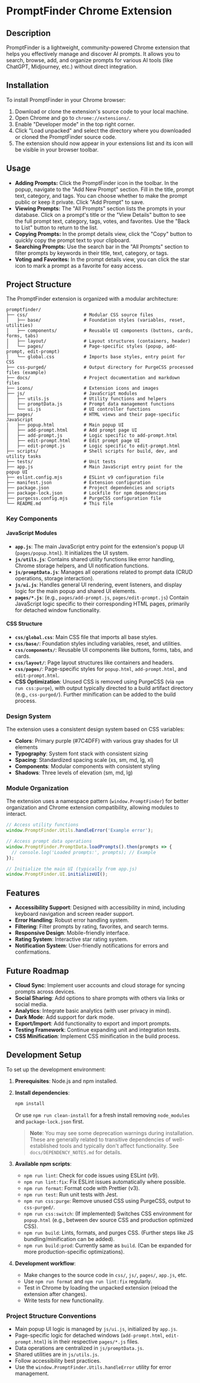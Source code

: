 # PromptFinder Chrome Extension

## Description

PromptFinder is a lightweight, community-powered Chrome extension that helps you effectively manage and discover AI prompts. It allows you to search, browse, add, and organize prompts for various AI tools (like ChatGPT, Midjourney, etc.) without direct integration.

## Installation

To install PromptFinder in your Chrome browser:

1. Download or clone the extension's source code to your local machine.
2. Open Chrome and go to `chrome://extensions/`.
3. Enable "Developer mode" in the top right corner.
4. Click "Load unpacked" and select the directory where you downloaded or cloned the PromptFinder source code.
5. The extension should now appear in your extensions list and its icon will be visible in your browser toolbar.

## Usage

- **Adding Prompts:** Click the PromptFinder icon in the toolbar. In the popup, navigate to the "Add New Prompt" section. Fill in the title, prompt text, category, and tags. You can choose whether to make the prompt public or keep it private. Click "Add Prompt" to save.
- **Viewing Prompts:** The "All Prompts" section lists the prompts in your database. Click on a prompt's title or the "View Details" button to see the full prompt text, category, tags, votes, and favorites. Use the "Back to List" button to return to the list.
- **Copying Prompts:** In the prompt details view, click the "Copy" button to quickly copy the prompt text to your clipboard.
- **Searching Prompts:** Use the search bar in the "All Prompts" section to filter prompts by keywords in their title, text, category, or tags.
- **Voting and Favorites:** In the prompt details view, you can click the star icon to mark a prompt as a favorite for easy access.

## Project Structure

The PromptFinder extension is organized with a modular architecture:

```text
promptfinder/
├── css/                     # Modular CSS source files
│   ├── base/                # Foundation styles (variables, reset, utilities)
│   ├── components/          # Reusable UI components (buttons, cards, forms, tabs)
│   ├── layout/              # Layout structures (containers, header)
│   └── pages/               # Page-specific styles (popup, add-prompt, edit-prompt)
│   └── global.css           # Imports base styles, entry point for CSS
├── css-purged/              # Output directory for PurgeCSS processed files (example)
├── docs/                    # Project documentation and markdown files
├── icons/                   # Extension icons and images
├── js/                      # JavaScript modules
│   ├── utils.js             # Utility functions and helpers
│   ├── promptData.js        # Prompt data management functions
│   └── ui.js                # UI controller functions
├── pages/                   # HTML views and their page-specific JavaScript
│   ├── popup.html           # Main popup UI
│   ├── add-prompt.html      # Add prompt page UI
│   ├── add-prompt.js        # Logic specific to add-prompt.html
│   ├── edit-prompt.html     # Edit prompt page UI
│   ├── edit-prompt.js       # Logic specific to edit-prompt.html
├── scripts/                 # Shell scripts for build, dev, and utility tasks
├── tests/                   # Unit tests
├── app.js                   # Main JavaScript entry point for the popup UI
├── eslint.config.mjs        # ESLint v9 configuration file
├── manifest.json            # Extension configuration
├── package.json             # Project dependencies and scripts
├── package-lock.json        # Lockfile for npm dependencies
├── purgecss.config.mjs      # PurgeCSS configuration file
└── README.md                # This file
```

### Key Components

#### JavaScript Modules

- **`app.js`**: The main JavaScript entry point for the extension's popup UI (`pages/popup.html`). It initializes the UI system.
- **`js/utils.js`**: Contains shared utility functions like error handling, Chrome storage helpers, and UI notification functions.
- **`js/promptData.js`**: Manages all operations related to prompt data (CRUD operations, storage interaction).
- **`js/ui.js`**: Handles general UI rendering, event listeners, and display logic for the main popup and shared UI elements.
- **`pages/*.js`**: (e.g., `pages/add-prompt.js`, `pages/edit-prompt.js`) Contain JavaScript logic specific to their corresponding HTML pages, primarily for detached window functionality.

#### CSS Structure

- **`css/global.css`**: Main CSS file that imports all base styles.
- **`css/base/`**: Foundation styles including variables, reset, and utilities.
- **`css/components/`**: Reusable UI components like buttons, forms, tabs, and cards.
- **`css/layout/`**: Page layout structures like containers and headers.
- **`css/pages/`**: Page-specific styles for `popup.html`, `add-prompt.html`, and `edit-prompt.html`.
- **CSS Optimization**: Unused CSS is removed using PurgeCSS (via `npm run css:purge`), with output typically directed to a build artifact directory (e.g., `css-purged/`). Further minification can be added to the build process.

### Design System

The extension uses a consistent design system based on CSS variables:

- **Colors**: Primary purple (#7C4DFF) with various gray shades for UI elements
- **Typography**: System font stack with consistent sizing
- **Spacing**: Standardized spacing scale (xs, sm, md, lg, xl)
- **Components**: Modular components with consistent styling
- **Shadows**: Three levels of elevation (sm, md, lg)

### Module Organization

The extension uses a namespace pattern (`window.PromptFinder`) for better organization and Chrome extension compatibility, allowing modules to interact.

```javascript
// Access utility functions
window.PromptFinder.Utils.handleError('Example error');

// Access prompt data operations
window.PromptFinder.PromptData.loadPrompts().then(prompts => {
  // console.log('Loaded prompts:', prompts); // Example
});

// Initialize the main UI (typically from app.js)
window.PromptFinder.UI.initializeUI();
```

## Features

- **Accessibility Support**: Designed with accessibility in mind, including keyboard navigation and screen reader support.
- **Error Handling**: Robust error handling system.
- **Filtering**: Filter prompts by rating, favorites, and search terms.
- **Responsive Design**: Mobile-friendly interface.
- **Rating System**: Interactive star rating system.
- **Notification System**: User-friendly notifications for errors and confirmations.

## Future Roadmap

- **Cloud Sync**: Implement user accounts and cloud storage for syncing prompts across devices.
- **Social Sharing**: Add options to share prompts with others via links or social media.
- **Analytics**: Integrate basic analytics (with user privacy in mind).
- **Dark Mode**: Add support for dark mode.
- **Export/Import**: Add functionality to export and import prompts.
- **Testing Framework**: Continue expanding unit and integration tests.
- **CSS Minification**: Implement CSS minification in the build process.

## Development Setup

To set up the development environment:

1.  **Prerequisites**: Node.js and npm installed.
2.  **Install dependencies**:
    ```bash
    npm install
    ```
    Or use `npm run clean-install` for a fresh install removing `node_modules` and `package-lock.json` first.
    > **Note**: You may see some deprecation warnings during installation. These are generally related to transitive dependencies of well-established tools and typically don't affect functionality. See `docs/DEPENDENCY_NOTES.md` for details.

3.  **Available npm scripts**:
    *   `npm run lint`: Check for code issues using ESLint (v9).
    *   `npm run lint:fix`: Fix ESLint issues automatically where possible.
    *   `npm run format`: Format code with Prettier (v3).
    *   `npm run test`: Run unit tests with Jest.
    *   `npm run css:purge`: Remove unused CSS using PurgeCSS, output to `css-purged/`.
    *   `npm run css:switch`: (If implemented) Switches CSS environment for `popup.html` (e.g., between dev source CSS and production optimized CSS).
    *   `npm run build`: Lints, formats, and purges CSS. (Further steps like JS bundling/minification can be added).
    *   `npm run build:prod`: Currently same as `build`. (Can be expanded for more production-specific optimizations).

4.  **Development workflow**:
    *   Make changes to the source code in `css/`, `js/`, `pages/`, `app.js`, etc.
    *   Use `npm run format` and `npm run lint:fix` regularly.
    *   Test in Chrome by loading the unpacked extension (reload the extension after changes).
    *   Write tests for new functionality.

### Project Structure Conventions

- Main popup UI logic is managed by `js/ui.js`, initialized by `app.js`.
- Page-specific logic for detached windows (`add-prompt.html`, `edit-prompt.html`) is in their respective `pages/*.js` files.
- Data operations are centralized in `js/promptData.js`.
- Shared utilities are in `js/utils.js`.
- Follow accessibility best practices.
- Use the `window.PromptFinder.Utils.handleError` utility for error management.
